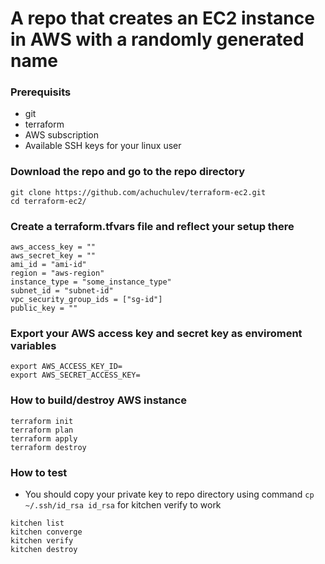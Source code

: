 # A repo that creates an EC2 instance in AWS with a randomly generated name

### Prerequisits

* git
* terraform
* AWS subscription
* Available SSH keys for your linux user

### Download the repo and go to the repo directory

```
git clone https://github.com/achuchulev/terraform-ec2.git
cd terraform-ec2/
```

### Create a terraform.tfvars file and reflect your setup there

```
aws_access_key = ""
aws_secret_key = ""
ami_id = "ami-id"
region = "aws-region"
instance_type = "some_instance_type"
subnet_id = "subnet-id"
vpc_security_group_ids = ["sg-id"]
public_key = ""
```

### Export your AWS access key and secret key as enviroment variables

```
export AWS_ACCESS_KEY_ID=
export AWS_SECRET_ACCESS_KEY=
```

### How to build/destroy AWS instance

```
terraform init
terraform plan
terraform apply
terraform destroy
```

### How to test

* You should copy your private key to repo directory using command `cp ~/.ssh/id_rsa id_rsa` for kitchen verify to work

```
kitchen list
kitchen converge
kitchen verify
kitchen destroy
```
